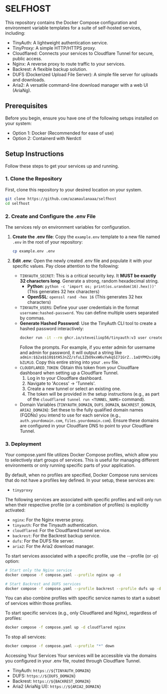 # SELFHOST

This repository contains the Docker Compose configuration and environment variable templates for a suite of self-hosted services, including:

- TinyAuth: A lightweight authentication service.
- TinyProxy: A simple HTTP/HTTPS proxy.
- Cloudflared: Connects your services to Cloudflare Tunnel for secure, public access.
- Nginx: A reverse proxy to route traffic to your services.
- Backrest: A flexible backup solution.
- DUFS (Dockerized Upload File Server): A simple file server for uploads and downloads.
- Aria2: A versatile command-line download manager with a web UI (AriaNg).

## Prerequisites

Before you begin, ensure you have one of the following setups installed on your system:

- Option 1: Docker (Recommended for ease of use)
- Option 2: Containerd with Nerdctl

## Setup Instructions

Follow these steps to get your services up and running.

### 1. Clone the Repository

First, clone this repository to your desired location on your system.

```sh
git clone https://github.com/azamaulanaaa/selfhost
cd selfhost
```

### 2. Create and Configure the .env File

The services rely on environment variables for configuration.

1. **Create the .env file**: Copy the `example.env` template to a new file named `.env` in the root of your repository:

   ```sh
   cp example.env .env
   ```

2. **Edit .env**: Open the newly created .env file and populate it with your specific values. Pay close attention to the following:

    - `TINYAUTH_SECRET`: This is a critical security key. It **MUST be exactly 32 characters long**. Generate a strong, random hexadecimal string.
      - **Python**: `python -c 'import os; print(os.urandom(16).hex())'` (This generates 32 hex characters)
      - **OpenSSL**: `openssl rand -hex 16` (This generates 32 hex characters)
    - `TINYAUTH_USERS`: Define your user credentials in the format `username:hashed-password`. You can define multiple users separated by commas.
    - **Generate Hashed Password**: Use the TinyAuth CLI tool to create a hashed password interactively:
        ```sh
        docker run -it --rm ghcr.io/steveiliop56/tinyauth:v3 user create --interactive
        ```
        Follow the prompts. For example, if you enter admin for username and admin for password, it will output a string like `admin:$$2a$$10$$tH5JnZZ/sfuLIZbO9xxW6uYwkqSI71GrZ..1aQYPM2viQRgbZLMiO`. Copy this entire string into your `.env` file.
    - `CLOUDFLARED_TOKEN`: Obtain this token from your Cloudflare dashboard when setting up a Cloudflare Tunnel.
        1. Log in to your Cloudflare dashboard.
        2. Navigate to 'Access' -> 'Tunnels'.
        3. Create a new tunnel or select an existing one.
        4. The token will be provided in the setup instructions (e.g., as part of the `cloudflared tunnel run <TUNNEL_NAME>` command).
    - Domain Variables (`TINYAUTH_DOMAIN`, `DUFS_DOMAIN`, `BACKREST_DOMAIN`, `ARIA2_DOMAIN`): Set these to the fully qualified domain names (FQDNs) you intend to use for each service (e.g., `auth.yourdomain.com`, `files.yourdomain.com`). Ensure these domains are configured in your Cloudflare DNS to point to your Cloudflare Tunnel.

### 3. Deployment

Your compose.yaml file utilizes Docker Compose profiles, which allow you to selectively start groups of services. This is useful for managing different environments or only running specific parts of your application.

By default, when no profiles are specified, Docker Compose runs services that do not have a profiles key defined. In your setup, these services are:

- `tinyproxy`

The following services are associated with specific profiles and will only run when their respective profile (or a combination of profiles) is explicitly activated:

- `nginx`: For the Nginx reverse proxy.
- `tinyauth`: For the Tinyauth authentication.
- `cloudflared`: For the Cloudflared tunnel service.
- `backrest`: For the Backrest backup service.
- `dufs`: For the DUFS file server.
- `aria2`: For the Aria2 download manager.

To start services associated with a specific profile, use the --profile (or -p) option:

```sh
# Start only the Nginx service
docker compose -f compose.yaml --profile nginx up -d
```

```sh
# Start Backrest and DUFS services
docker compose -f compose.yaml --profile backrest --profile dufs up -d
```

You can also combine profiles with specific service names to start a subset of services within those profiles.

To start specific services (e.g., only Cloudflared and Nginx), regardless of profiles:

```sh
docker compose -f compose.yaml up -d cloudflared nginx
```

To stop all services:

```sh
docker compose -f compose.yaml --profile "*" down
```

Accessing Your Services
Your services will be accessible via the domains you configured in your .env file, routed through Cloudflare Tunnel.

- TinyAuth: `https://${TINYAUTH_DOMAIN}`
- DUFS: `https://${DUFS_DOMAIN}`
- Backrest: `https://${BACKREST_DOMAIN}`
- Aria2 (AriaNg UI): `https://${ARIA2_DOMAIN}`
